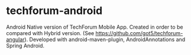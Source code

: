 techforum-android
=================

Android Native version of TechForum Mobile App. Created in order to be compared with Hybrid version.
(See https://github.com/got5/techforum-angular). Developed with android-maven-plugin, AndroidAnnotations and Spring Android.
